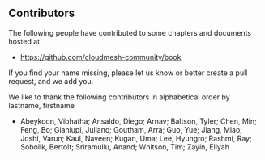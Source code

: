 ## Contributors


The following people have contributed to some chapters and documents
hosted at

* <https://github.com/cloudmesh-community/book>

If you find your name missing, please let us know or better
create a pull request, and we add you.

We like to thank the following contributors in alphabetical order by
lastname, firstname

* Abeykoon, Vibhatha;
  Ansaldo, Diego;
  Arnav;
  Baltson, Tyler;
  Chen, Min;
  Feng, Bo;
  Gianlupi, Juliano;
  Goutham, Arra;
  Guo, Yue;
  Jiang, Miao;
  Joshi, Varun;
  Kaul, Naveen;
  Kugan, Uma;
  Lee, Hyungro;
  Rashmi, Ray;
  Sobolik, Bertolt;
  Sriramullu, Anand;
  Whitson, Tim;
  Zayin, Eliyah



